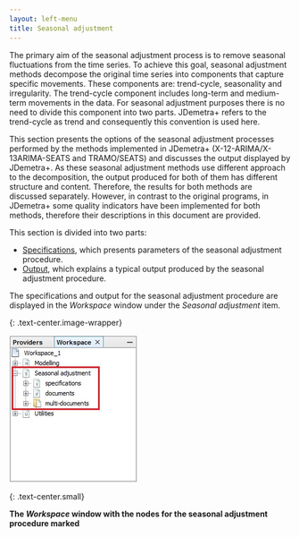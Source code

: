 ```yaml
---
layout: left-menu
title: Seasonal adjustment
---
```


The primary aim of the seasonal adjustment process is to remove seasonal fluctuations from the time series. 
To achieve this goal, seasonal adjustment methods decompose the original time series into components that 
capture specific movements. These components are: trend-cycle, seasonality and irregularity.
 The trend-cycle component includes long-term and medium-term movements in the data. 
 For seasonal adjustment purposes there is no need to divide this component into two parts. 
 JDemetra+ refers to the trend-cycle as trend and consequently this convention is used here.

This section presents the options of the seasonal adjustment processes performed 
by the methods implemented in JDemetra+ (X-12-ARIMA/X-13ARIMA-SEATS and TRAMO/SEATS) 
and discusses the output displayed by JDemetra+. As these seasonal adjustment methods 
use different approach to the decomposition, the output produced for both of them has 
different structure and content. Therefore, the results for both methods are discussed separately. 
However, in contrast to the original programs, in JDemetra+ some quality indicators have been implemented 
for both methods, therefore their descriptions in this document are provided.

This section is divided into two parts:

* [Specifications](../reference-manual/sa-specifications.html), which presents parameters of the seasonal adjustment procedure.
* [Output](../reference-manual/output.html), which explains a typical output produced by the seasonal adjustment procedure.

The specifications and output for the seasonal adjustment procedure are displayed in the *Workspace* window under the *Seasonal adjustment* item.

{: .text-center.image-wrapper}

![Text](/assets/img/reference-manual/manual/A_Ref_d2.jpg)

{: .text-center.small}

**The *Workspace* window with the nodes for the seasonal adjustment procedure marked**